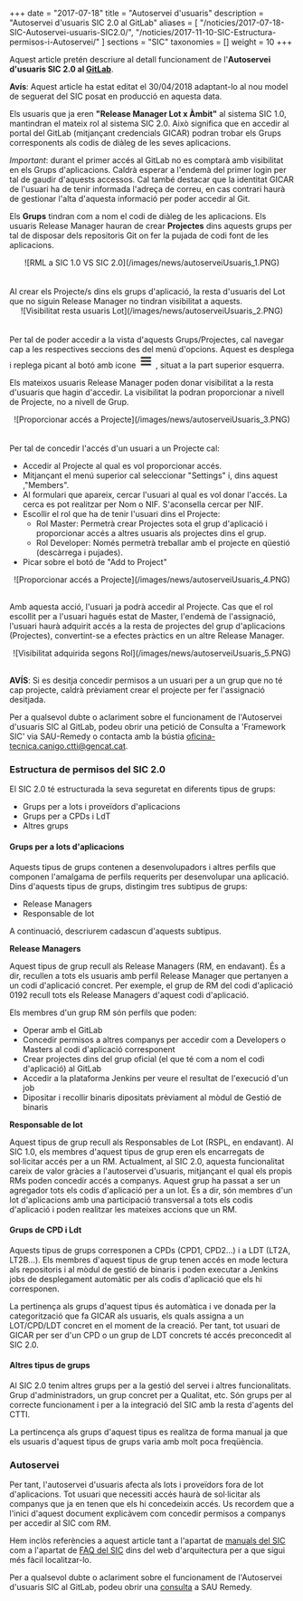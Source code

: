 +++
date        = "2017-07-18"
title       = "Autoservei d'usuaris"
description = "Autoservei d'usuaris SIC 2.0 al GitLab"
aliases = [
    "/noticies/2017-07-18-SIC-Autoservei-usuaris-SIC2.0/",
    "/noticies/2017-11-10-SIC-Estructura-permisos-i-Autoservei/"
]
sections    = "SIC"
taxonomies  = []
weight 		= 10
+++

Aquest article pretén descriure al detall funcionament de l'**Autoservei d'usuaris SIC 2.0 al [GitLab](https://git.intranet.gencat.cat/)**.

**Avís**: Aquest article ha estat editat el 30/04/2018 adaptant-lo al nou model de seguerat del SIC posat en producció en aquesta data.

Els usuaris que ja eren **"Release Manager Lot x Àmbit"** al sistema SIC 1.0, mantindran el mateix rol al sistema SIC 2.0. Això significa que en accedir al portal del GitLab (mitjançant credencials GICAR) podran trobar els Grups corresponents als codis de diàleg de les seves aplicacions.

_Important_: durant el primer accés al GitLab no es comptarà amb visibilitat en els Grups d'aplicacions. Caldrà esperar a l'endemà del primer login per tal de gaudir d'aquests accessos. Cal també destacar que la identitat GICAR de l'usuari ha de tenir informada l'adreça de correu, en cas contrari haurà de gestionar l'alta d'aquesta informació per poder accedir al Git.

Els **Grups** tindran com a nom el codi de diàleg de les aplicacions. Els usuaris Release Manager hauran de crear **Projectes** dins aquests grups per tal de disposar dels repositoris Git on fer la pujada de codi font de les aplicacions.

<center>![RML a SIC 1.0 VS SIC 2.0](/images/news/autoserveiUsuaris_1.PNG)</center>
<br/><br/>
Al crear els Projecte/s dins els grups d'aplicació, la resta d'usuaris del Lot que no siguin Release Manager no tindran visibilitat a aquests.

<CENTER>![Visibilitat resta usuaris Lot](/images/news/autoserveiUsuaris_2.PNG)</center>
<br/><br/>
Per tal de poder accedir a la vista d'aquests Grups/Projectes, cal navegar cap a les respectives seccions des del menú d'opcions. Aquest es desplega i replega picant al botó amb icone <img style="display:inline" src="/images/news/icone_menu_gitlab.PNG" alt="icone menu gitlab"/> , situat a la part superior esquerra.

Els mateixos usuaris Release Manager poden donar visibilitat a la resta d'usuaris que hagin d'accedir. La visibilitat la podran proporcionar a nivell de Projecte, no a nivell de Grup.

<CENTER>![Proporcionar accés a Projecte](/images/news/autoserveiUsuaris_3.PNG)</center>
<br/><br/>
Per tal de concedir l'accés d'un usuari a un Projecte cal:

* Accedir al Projecte al qual es vol proporcionar accés.
* Mitjançant el menú superior cal seleccionar "Settings" i, dins aquest ,"Members".
* Al formulari que apareix, cercar l'usuari al qual es vol donar l'accés. La cerca es pot realitzar per Nom o NIF. S'aconsella cercar per NIF.
* Escollir el rol que ha de tenir l'usuari dins el Projecte:
	* Rol Master: Permetrà crear Projectes sota el grup d'aplicació i proporcionar accés a altres usuaris als projectes dins el grup.
	* Rol Developer: Només permetrà treballar amb el projecte en qüestió (descàrrega i pujades).
* Picar sobre el botó de "Add to Project"

<CENTER>![Proporcionar accés a Projecte](/images/news/autoserveiUsuaris_4.PNG)</center>
<br/>

Amb aquesta acció, l'usuari ja podrà accedir al Projecte.
Cas que el rol escollit per a l'usuari hagués estat de Master, l'endemà de l'assignació, l'usuari haurà adquirit accés a la resta de projectes del grup d'aplicacions (Projectes), convertint-se a efectes pràctics en un altre Release Manager.

<CENTER>![Visibilitat adquirida segons Rol](/images/news/autoserveiUsuaris_5.PNG)</center>
<br/>

**AVÍS**: Si es desitja concedir permisos a un usuari per a un grup que no té cap projecte, caldrà prèviament crear el projecte per fer l'assignació desitjada.

Per a qualsevol dubte o aclariment sobre el funcionament de l'Autoservei d'usuaris SIC al GitLab, podeu obrir una petició de Consulta a 'Framework SIC' via SAU-Remedy o contacta amb la bústia [oficina-tecnica.canigo.ctti@gencat.cat](mailto:oficina-tecnica.canigo.ctti@gencat.cat).


### Estructura de permisos del SIC 2.0

El SIC 2.0 té estructurada la seva seguretat en diferents tipus de grups:

* Grups per a lots i proveïdors d'aplicacions
* Grups per a CPDs i LdT
* Altres grups


#### Grups per a lots d'aplicacions

Aquests tipus de grups contenen a desenvolupadors i altres perfils que componen l'amalgama de perfils requerits per desenvolupar una aplicació. Dins d'aquests tipus de grups, distingim tres subtipus de grups:

* Release Managers
* Responsable de lot

A continuació, descriurem cadascun d'aquests subtipus.

**Release Managers**

Aquest tipus de grup recull als Release Managers (RM, en endavant). És a dir, recullen a tots els usuaris amb perfil Release Manager que pertanyen a un codi d'aplicació concret. Per exemple, el grup de RM del codi d'aplicació 0192 recull tots els Release Managers d'aquest codi d'aplicació.

Els membres d'un grup RM són perfils que poden:

* Operar amb el GitLab
* Concedir permisos a altres companys per accedir com a Developers o Masters al codi d'aplicació corresponent
* Crear projectes dins del grup oficial (el que té com a nom el codi d'aplicació) al GitLab
* Accedir a la plataforma Jenkins per veure el resultat de l'execució d'un job
* Dipositar i recollir binaris dipositats prèviament al mòdul de Gestió de binaris

**Responsable de lot**

Aquest tipus de grup recull als Responsables de Lot (RSPL, en endavant). Al SIC 1.0, els membres d'aquest tipus de grup eren els encarregats de sol·licitar accés per a un RM. Actualment, al SIC 2.0, aquesta funcionalitat careix de valor gràcies a l'autoservei d'usuaris, mitjançant el qual els propis RMs poden concedir accés a companys. Aquest grup ha passat a ser un agregador tots els codis d'aplicació per a un lot. És a dir, són membres d'un lot d'aplicacions amb una participació transversal a tots els codis d'aplicació i poden realitzar les mateixes accions que un RM.


#### Grups de CPD i Ldt

Aquests tipus de grups corresponen a CPDs (CPD1, CPD2...) i a LDT (LT2A, LT2B...). Els membres d'aquest tipus de grup tenen accés en mode lectura als repositoris i al mòdul de gestió de binaris i poden executar a Jenkins jobs de desplegament automàtic per als codis d'aplicació que els hi corresponen.

La pertinença als grups d'aquest tipus és automàtica i ve donada per la categorització que fa GICAR als usuaris, els quals assigna a un LOT/CPD/LDT concret en el moment de la creació. Per tant, tot usuari de GICAR per ser d'un CPD o un grup de LDT concrets té accés preconcedit al SIC 2.0.


#### Altres tipus de grups

Al SIC 2.0 tenim altres grups per a la gestió del servei i altres funcionalitats. Grup d'administradors, un grup concret per a Qualitat, etc. Són grups per al correcte funcionament i per a la integració del SIC amb la resta d'agents del CTTI.

La pertincença als grups d'aquest tipus es realitza de forma manual ja que els usuaris d'aquest tipus de grups varia amb molt poca freqüència.

### Autoservei

Per tant, l'autoservei d'usuaris afecta als lots i proveïdors fora de lot d'aplicacions. Tot usuari que necessiti accés haurà de sol·licitar als companys que ja en tenen que els hi concedeixin accés. Us recordem que a l'inici d'aquest document explicàvem com concedir permisos a companys per accedir al SIC com RM.

Hem inclòs referències a aquest article tant a l'apartat de [manuals del SIC](http://canigo.ctti.gencat.cat/sic-documentacio/manuals/) com a l'apartat de [FAQ del SIC](http://canigo.ctti.gencat.cat/sic/faq/) dins del web d'arquitectura per a que sigui més fàcil localitzar-lo.



Per a qualsevol dubte o aclariment sobre el funcionament de l'Autoservei d'usuaris SIC al GitLab, podeu obrir una [consulta](/howtos/2018-01-howto-obrir-peticions-SIC-a-autoservei-Remedy/#consulta) a SAU Remedy.
